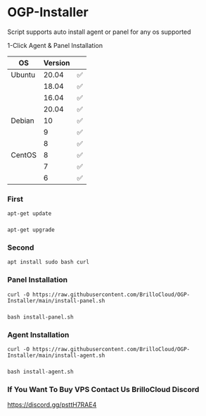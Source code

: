 # OGP-Installer

Script supports auto install agent or panel for any os supported


1-Click Agent & Panel Installation

| OS     | Version |   |
|--------|---------|---|
| Ubuntu | 20.04   | ✅ |
|        | 18.04   | ✅ |
|  	 | 16.04   | ✅ |
|        | 20.04   | ✅ |
| Debian | 10      | ✅ |
|        | 9       | ✅ |
| 	 | 8       | ✅ |
| CentOS | 8      | ✅ |
|        | 7       | ✅ |
| 	 | 6       | ✅ |

### First

    apt-get update
###
    apt-get upgrade

### Second

    apt install sudo bash curl

### Panel Installation

    curl -O https://raw.githubusercontent.com/BrilloCloud/OGP-Installer/main/install-panel.sh
###
    bash install-panel.sh

### Agent Installation 
	
    curl -O https://raw.githubusercontent.com/BrilloCloud/OGP-Installer/main/install-agent.sh
###
    bash install-agent.sh

### If You Want To Buy VPS Contact Us BrilloCloud Discord
https://discord.gg/psttH7RAE4
